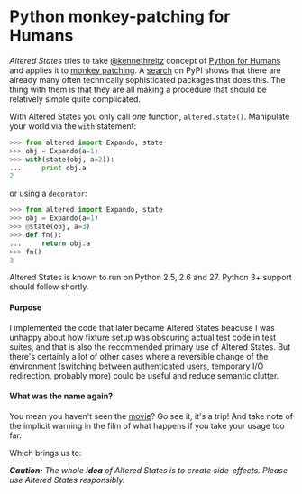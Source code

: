 Python monkey-patching for Humans
===================================

*Altered States* tries to take
[@kennethreitz](https://github.com/kennethreitz) concept of [Python
for Humans](http://python-for-humans.heroku.com/) and applies it to
[monkey patching](http://en.wikipedia.org/wiki/Monkey_patch). A
[search](http://pypi.python.org/pypi?%3Aaction=search&term=monkey+patch)
on PyPI shows that there are already many often technically
sophisticated packages that does this. The thing with them is that
they are all making a procedure that should be relatively simple quite
complicated.

With Altered States you only call *one* function, `altered.state()`.  Manipulate
your world via the `with` statement:

```python
>>> from altered import Expando, state
>>> obj = Expando(a=1)
>>> with(state(obj, a=2)):
...     print obj.a
2
```

or using a `decorator`:

```python
>>> from altered import Expando, state
>>> obj = Expando(a=1)
>>> @state(obj, a=3)
>>> def fn():
...     return obj.a
>>> fn()
3
```

Altered States is known to run on Python 2.5, 2.6 and 27. Python 3+
support should follow shortly.

#### Purpose

I implemented the code that later became Altered States beacuse I was
unhappy about how fixture setup was obscuring actual test code in test
suites, and that is also the recommended primary use of Altered
States. But there's certainly a lot of other cases where a reversible
change of the environment (switching between authenticated users,
temporary I/O redirection, probably more) could be useful and reduce
semantic clutter.

#### What was the name again?

You mean you haven't seen the
[movie](http://www.imdb.com/title/tt0080360/)? Go see it, it's a trip!
And take note of the implicit warning in the film of what happens if
you take your usage too far.

Which brings us to:

***Caution:*** *The whole **idea** of Altered States is to create
side-effects. Please use Altered States responsibly.*

